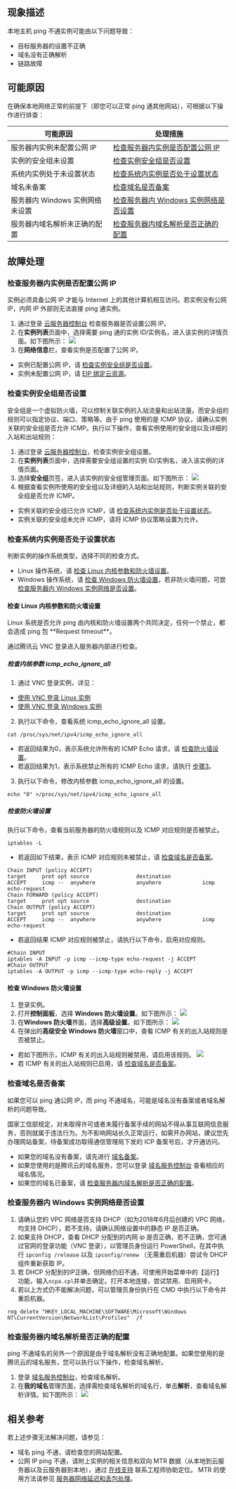 ## 现象描述

本地主机 ping 不通实例可能由以下问题导致：
- 目标服务器的设置不正确
- 域名没有正确解析
- 链路故障

## 可能原因
在确保本地网络正常的前提下（即您可以正常 ping 通其他网站），可根据以下操作进行排查：
<table>
<thead>
  <tr>
    <th>可能原因</th>
    <th>处理措施</th>
  </tr>
</thead>
<tbody>
  <tr>
    <td>服务器内实例未配置公网 IP</td>
    <td ><a href="#isConfigurePublicIP">检查服务器内实例是否配置公网 IP</a></td>
  </tr>
  <tr>
    <td>实例的安全组未设置</td>
    <td><a href="#CheckSecurityGroupSetting">检查实例安全组是否设置</a></td>
  </tr>
  <tr>
    <td>系统内实例处于未设置状态</td>
    <td><a href="#CheckOSSetting">检查系统内实例是否处于设置状态</a></td>
  </tr>
  <tr>
    <td>域名未备案</td>
    <td><a href="#CheckDomainRegistration">检查域名是否备案</a></td>
  </tr>
  <tr>
    <td>服务器内 Windows 实例网络未设置</td>
    <td><a href="#CheckDomainRegistration">检查服务器内 Windows 实例网络是否设置</a></td>
  </tr>
  <tr>
    <td>服务器内域名解析未正确的配置</td>
    <td><a href="#CheckDNS">检查服务器内域名解析是否正确的配置</a></td>
  </tr>
</tbody>
</table>


## 故障处理

### 检查服务器内实例是否配置公网 IP[](id:isConfigurePublicIP)

<dx-alert infotype="explain" title="">
实例必须具备公网 IP 才能与 Internet 上的其他计算机相互访问。若实例没有公网 IP，内网 IP 外部则无法直接 ping 通实例。
</dx-alert>

1. 通过登录 [云服务器控制台](https://console.cloud.tencent.com/cvm/index) 检查服务器是否设置公网 IP。
2. 在**实例列表**页面中，选择需要 ping 通的实例 ID/实例名，进入该实例的详情页面。如下图所示：
![](https://qcloudimg.tencent-cloud.cn/raw/d90e03b056c338f25d9cd20d6415f8a3.png)
3. 在**网络信息**栏，查看实例是否配置了公网 IP。
 - 实例已配置公网 IP，请 [检查实例安全组是否设置](#CheckSecurityGroupSetting)。
 - 实例未配置公网 IP，请 [EIP 绑定云资源](https://cloud.tencent.com/document/product/1199/41702)。


### 检查实例安全组是否设置[](id:CheckSecurityGroupSetting)

安全组是一个虚拟防火墙，可以控制关联实例的入站流量和出站流量。而安全组的规则可以指定协议、端口、策略等。由于 ping 使用的是 ICMP 协议，请确认实例关联的安全组是否允许 ICMP。执行以下操作，查看实例使用的安全组以及详细的入站和出站规则：
1. 通过登录 [云服务器控制台](https://console.cloud.tencent.com/cvm/index)，检查实例安全组设置。
2. 在**实例列表**页面中，选择需要安全组设置的实例 ID/实例名，进入该实例的详情页面。
3. 选择**安全组**页签，进入该实例的安全组管理页面。如下图所示：
![](https://qcloudimg.tencent-cloud.cn/raw/5880372a92c092aba58b8706fc859eca.png)
4. 根据查看实例所使用的安全组以及详细的入站和出站规则，判断实例关联的安全组是否允许 ICMP。
 - 实例关联的安全组已允许 ICMP，请 [检查系统内实例是否处于设置状态](#CheckOSSetting)。
 - 实例关联的安全组未允许 ICMP，请将 ICMP 协议策略设置为允许。


### 检查系统内实例是否处于设置状态[](id:CheckOSSetting)
判断实例的操作系统类型，选择不同的检查方式。
- Linux 操作系统，请 [检查 Linux 内核参数和防火墙设置](#CheckLinux)。
- Windows 操作系统，请 [检查 Windows 防火墙设置](#CheckWindows)，若非防火墙问题，可尝 [检查服务器内 Windows 实例网络是否设置](#reset)。


#### 检查 Linux 内核参数和防火墙设置[](id:CheckLinux)

<dx-alert infotype="explain" title="">
Linux 系统是否允许 ping 由内核和防火墙设置两个共同决定，任何一个禁止，都会造成 ping 包 **Request timeout**。
</dx-alert>

通过腾讯云 VNC 登录进入服务器内部进行检查。

##### 检查内核参数 icmp_echo_ignore_all

1. 通过 VNC 登录实例，详见：
 - [使用 VNC 登录 Linux 实例](https://cloud.tencent.com/document/product/213/35701)
 - [使用 VNC 登录 Windows 实例](https://cloud.tencent.com/document/product/213/35704)
2. 执行以下命令，查看系统 icmp_echo_ignore_all 设置。
```
cat /proc/sys/net/ipv4/icmp_echo_ignore_all
```
 - 若返回结果为0，表示系统允许所有的 ICMP Echo 请求，请 [检查防火墙设置](#CheckLinuxFirewall)。
 - 若返回结果为1，表示系统禁止所有的 ICMP Echo 请求，请执行 [步骤3](#Linux_step03)。
3. [](id:Linux_step03)执行以下命令，修改内核参数 icmp_echo_ignore_all 的设置。
```
echo "0" >/proc/sys/net/ipv4/icmp_echo_ignore_all
```


##### 检查防火墙设置[](id:CheckLinuxFirewall)

执行以下命令，查看当前服务器的防火墙规则以及 ICMP 对应规则是否被禁止。
```
iptables -L
```
- 若返回如下结果，表示 ICMP 对应规则未被禁止，请 [检查域名是否备案](#CheckDomainRegistration)。
```
Chain INPUT (policy ACCEPT)
target     prot opt source               destination         
ACCEPT     icmp --  anywhere             anywhere             icmp echo-request
Chain FORWARD (policy ACCEPT)
target     prot opt source               destination         
Chain OUTPUT (policy ACCEPT)
target     prot opt source               destination  
ACCEPT     icmp --  anywhere             anywhere             icmp echo-request
```
- 若返回结果 ICMP 对应规则被禁止，请执行以下命令，启用对应规则。
```
#Chain INPUT
iptables -A INPUT -p icmp --icmp-type echo-request -j ACCEPT
#Chain OUTPUT
iptables -A OUTPUT -p icmp --icmp-type echo-reply -j ACCEPT
```


#### 检查 Windows 防火墙设置[](id:CheckWindows)

1. 登录实例。
2. 打开**控制面板**，选择 **Windows 防火墙设置**。如下图所示：
![](https://mc.qcloudimg.com/static/img/e5e6a914dbdaf1f0dab5e89440d7662e/image.png)
3. 在**Windows 防火墙**界面，选择**高级设置**。如下图所示：
![](https://mc.qcloudimg.com/static/img/247440c6c79697133685cbf16544d2cc/image.png)
4. 在弹出的**高级安全 Windows 防火墙**窗口中，查看 ICMP 有关的出入站规则是否被禁止。
 - 若如下图所示，ICMP 有关的出入站规则被禁用，请启用该规则。
![](https://main.qcloudimg.com/raw/8bf6bc333e172425de6ede53d70d5978.png)
 - 若 ICMP 有关的出入站规则已启用，请 [检查域名是否备案](#CheckDomainRegistration)。


### 检查域名是否备案[](id:CheckDomainRegistration)

<dx-alert infotype="explain" title="">
如果您可以 ping 通公网 IP，而 ping 不通域名，可能是域名没有备案或者域名解析的问题导致。
</dx-alert>

国家工信部规定，对未取得许可或者未履行备案手续的网站不得从事互联网信息服务，否则就属于违法行为。为不影响网站长久正常运行，如需开办网站，建议您先办理网站备案，待备案成功取得通信管理局下发的 ICP 备案号后，才开通访问。
- 如果您的域名没有备案，请先进行 [域名备案](https://console.cloud.tencent.com/beian)。
- 如果您使用的是腾讯云的域名服务，您可以登录 [域名服务控制台](https://console.cloud.tencent.com/domain) 查看相应的域名情况。
- 如果您的域名已备案，请 [检查服务器内域名解析是否正确的配置](#CheckDNS)。

[](id:reset)
### 检查服务器内 Windows 实例网络是否设置

1. 请确认您的 VPC 网络是否支持 DHCP（如为2018年6月后创建的 VPC 网络，均支持 DHCP），若不支持，请确认网络设置中的静态 IP 是否正确。
2. 如果支持 DHCP，查看 DHCP 分配到的内网 ip 是否正确，若不正确，您可通过官网的登录功能（VNC 登录），以管理员身份运行 PowerShell，在其中执行 `ipconfig /release` 以及 `ipconfig/renew` （无需重启机器）尝试令 DHCP 组件重新获取 IP。
3. 若 DHCP 分配到的IP正确，但网络仍旧不通，可使用开始菜单中的【运行】功能，输入` ncpa.cpl `并单击确定。打开本地连接，尝试禁用、启用网卡。
4. 若以上方式仍不能解决问题，可以管理员身份执行在 CMD 中执行以下命令并重启机器。
```plantext
reg delete "HKEY_LOCAL_MACHINE\SOFTWARE\Microsoft\Windows NT\CurrentVersion\NetworkList\Profiles"  /f
```

### 检查服务器内域名解析是否正确的配置[](id:CheckDNS)

ping 不通域名的另外一个原因是由于域名解析没有正确地配置。如果您使用的是腾讯云的域名服务，您可以执行以下操作，检查域名解析。
1. 登录 [域名服务控制台](https://console.cloud.tencent.com/domain)，检查域名解析。
2. 在**我的域名**管理页面，选择需检查域名解析的域名行，单击**解析**，查看域名解析详情。如下图所示：
![](https://qcloudimg.tencent-cloud.cn/raw/84467abd08a414129180140650689ef7.png)


## 相关参考[](id:OtherOperations)

若上述步骤无法解决问题，请参见：
- 域名 ping 不通，请检查您的网站配置。
- 公网 IP ping 不通，请附上实例的相关信息和双向 MTR 数据（从本地到云服务器以及云服务器到本地），通过 [在线支持](https://cloud.tencent.com/online-service?from=doc_213) 联系工程师协助定位。
MTR 的使用方法请参见 [服务器网络延迟和丢包处理](https://cloud.tencent.com/document/product/213/14638)。


